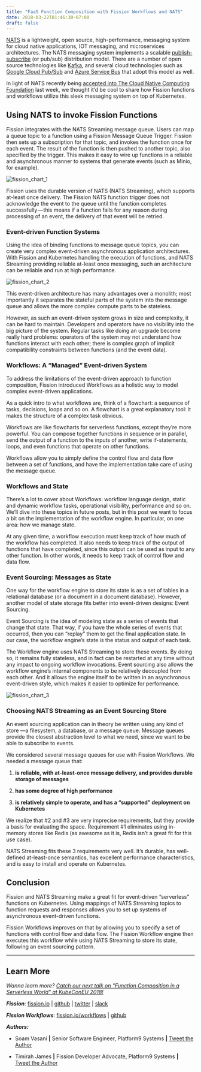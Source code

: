 ```yaml
---
title: "FaaS Function Composition with Fission Workflows and NATS"
date: 2018-03-22T01:46:30-07:00
draft: false
---
```




[NATS](https://nats.io) is a lightweight, open source, high-performance, messaging system for cloud native applications, IOT messaging, and microservices architectures. The NATS messaging system implements a scalable [publish-subscribe](https://en.wikipedia.org/wiki/Publish%E2%80%93subscribe_pattern) (or pub/sub) distribution model. There are a number of open source technologies like [Kafka](https://kafka.apache.org/), and several cloud technologies such as [Google Cloud Pub/Sub](https://cloud.google.com/pubsub/docs/) and [Azure Service Bus](https://azure.microsoft.com/en-us/services/service-bus/) that adopt this model as well.

In light of NATS recently being [accepted into The Cloud Native Computing Foundation](http://www.eweek.com/cloud/nats-messaging-project-joins-cloud-native-computing-foundation) last week, we thought it’d be cool to share how Fission functions and workflows utilize this sleek messaging system on top of Kubernetes. 


## Using NATS to invoke Fission Functions
Fission integrates with the NATS Streaming message queue. Users can map a queue topic to a function using a Fission Message Queue Trigger. Fission then sets up a subscription for that topic, and invokes the function once for each event. The result of the function is then pushed to another topic, also specified by the trigger. This makes it easy to wire up functions in a reliable and asynchronous manner to systems that generate events (such as Minio, for example).


![fission_chart_1](../../images/fission-chart1.png)

Fission uses the durable version of NATS (NATS Streaming), which supports at-least once delivery. The Fission NATS function trigger does not acknowledge the event to the queue until the function completes successfully — this means if a function fails for any reason during processing of an event, the delivery of that event will be retried.



### Event-driven Function Systems
Using the idea of binding functions to message queue topics, you can create very complex event-driven asynchronous application architectures. With Fission and Kubernetes handling the execution of functions, and NATS Streaming providing reliable at-least once messaging, such an architecture can be reliable and run at high performance.


![fission_chart_2](../../images/fission-chart2.png)


This event-driven architecture has many advantages over a monolith; most importantly it separates the stateful parts of the system into the message queue and allows the more complex compute parts to be stateless.

However, as such an event-driven system grows in size and complexity, it can be hard to maintain. Developers and operators have no visibility into the big picture of the system. Regular tasks like doing an upgrade become really hard problems: operators of the system may not understand how functions interact with each other; there is complex graph of implicit compatibility constraints between functions (and the event data).


### Workflows: A “Managed” Event-driven System
To address the limitations of the event-driven approach to function composition, Fission introduced Workflows as a holistic way to model complex event-driven applications.

As a quick intro to what workflows are, think of a flowchart: a sequence of tasks, decisions, loops and so on. A flowchart is a great explanatory tool: it makes the structure of a complex task obvious.

Workflows are like flowcharts for serverless functions, except they’re more powerful. You can compose together functions in sequence or in parallel, send the output of a function to the inputs of another, write if-statements, loops, and even functions that operate on other functions.

Workflows allow you to simply define the control flow and data flow between a set of functions, and have the implementation take care of using the message queue.

### Workflows and State
There’s a lot to cover about Workflows: workflow language design, static and dynamic workflow tasks, operational visibility, performance and so on. We’ll dive into these topics in future posts, but in this post we want to focus a bit on the implementation of the workflow engine. In particular, on one area: how we manage state.

At any given time, a workflow execution must keep track of how much of the workflow has completed. It also needs to keep track of the output of functions that have completed, since this output can be used as input to any other function. In other words, it needs to keep track of control flow and data flow.


### Event Sourcing: Messages as State
One way for the workflow engine to store its state is as a set of tables in a relational database (or a document in a document database). However, another model of state storage fits better into event-driven designs: Event Sourcing.

Event Sourcing is the idea of modeling state as a series of events that change that state. That way, if you have the whole series of events that occurred, then you can “replay” them to get the final application state. In our case, the workflow engine’s state is the status and output of each task.


The Workflow engine uses NATS Streaming to store these events. By doing so, it remains fully stateless, and in fact can be restarted at any time without any impact to ongoing workflow invocations. Event sourcing also allows the workflow engine’s internal components to be relatively decoupled from each other. And it allows the engine itself to be written in an asynchronous event-driven style, which makes it easier to optimize for performance.


![fission_chart_3](../../images/fission-chart3.png)


### Choosing NATS Streaming as an Event Sourcing Store
An event sourcing application can in theory be written using any kind of store —a filesystem, a database, or a message queue. Message queues provide the closest abstraction level to what we need, since we want to be able to subscribe to events.

We considered several message queues for use with Fission Workflows. We needed a message queue that:

1. **is reliable, with at-least-once message delivery, and provides durable storage of messages**

2. **has some degree of high performance**

3. **is relatively simple to operate, and has a “supported” deployment on Kubernetes**

We realize that #2 and #3 are very imprecise requirements, but they provide a basis for evaluating the space. Requirement #1 eliminates using in-memory stores like Redis (as awesome as it is, Redis isn’t a great fit for this use case).

NATS Streaming fits these 3 requirements very well. It’s durable, has well-defined at-least-once semantics, has excellent performance characteristics, and is easy to install and operate on Kubernetes.


## Conclusion

Fission and NATS Streaming make a great fit for event-driven “serverless” functions on Kubernetes. Using mappings of NATS Streaming topics to function requests and responses allows you to set up systems of asynchronous event-driven functions.

Fission Workflows improves on that by allowing you to specify a set of functions with control flow and data flow. The Fission Workflow engine then executes this workflow while using NATS Streaming to store its state, following an event sourcing pattern.

---

## Learn More

_Wanna learn more? [Catch our next talk on "Function Composition in a Serverless World" at KubeConEU 2018!](http://sched.co/Dqvm)_

**_Fission_**: [fission.io](http://fission.io) | [github](http://github.com/fission/fission) | [twitter](http://twitter.com/fissionio) | [slack](http://slack.fission.io)

**_Fission Workflows_**: [fission.io/workflows](https://fission.io/workflows/) | [github](https://github.com/fission/fission-workflows)



**_Authors:_**

* Soam Vasani **|** Senior Software Engineer, Platform9 Systems **|** [Tweet the Author](https://www.twitter.com/soamv)

* Timirah James **|** Fission Developer Advocate, Platform9 Systems  **|**  [Tweet the Author](https://www.twitter.com/timirahj)







